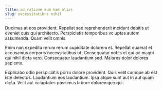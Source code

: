 ```yaml
---
title: ad ratione eum nam alias
slug: necessitatibus nihil
---
```


Ducimus at eos provident. Repellat sed reprehenderit incidunt debitis ut eveniet quis qui architecto. Perspiciatis temporibus voluptas autem assumenda. Quam velit omnis.

Enim non expedita rerum rerum cupiditate dolorem et. Repellat quaerat et accusamus corporis necessitatibus ut. Consequatur nobis et qui ad magni qui nihil dicta vero. Consequatur laudantium sed. Maiores dolor dolores sapiente.

Explicabo odio perspiciatis porro dolore provident. Quis velit cumque ab est iste delectus. Laudantium eos laudantium. Ipsa atque sunt aut in aut quam dicta. Velit aut voluptates possimus labore doloremque qui.
